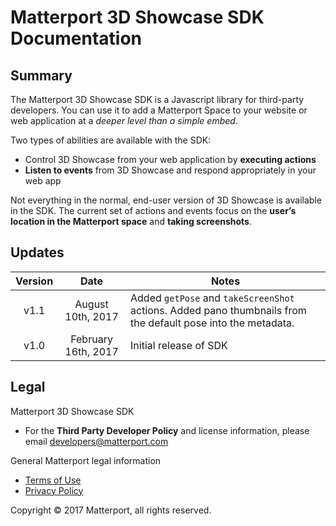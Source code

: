 
# Matterport 3D Showcase SDK Documentation


## Summary

The Matterport 3D Showcase SDK is a Javascript library for third-party developers. You can use it to add a Matterport Space to your website or web application at a *deeper level than a simple embed*.

Two types of abilities are available with the SDK:

- Control 3D Showcase from your web application by **executing actions**
- **Listen to events** from 3D Showcase and respond appropriately in your web app

Not everything in the normal, end-user version of 3D Showcase is available in the SDK. The current set of actions and events focus on the **user’s location in the Matterport space** and **taking screenshots**.



## Updates

 Version | Date | Notes
:-------:|:----:|-----
v1.1 | August 10th, 2017 | Added `getPose` and `takeScreenShot` actions. Added pano thumbnails from the default pose into the metadata.
v1.0 | February 16th, 2017 | Initial release of SDK



## Legal

Matterport 3D Showcase SDK

- For the **Third Party Developer Policy** and license information, please email <developers@matterport.com>

General Matterport legal information

- [Terms of Use](https://matterport.com/terms-of-use-2/)
- [Privacy Policy](https://matterport.com/legal/privacy-policy/)

Copyright © 2017 Matterport, all rights reserved.
